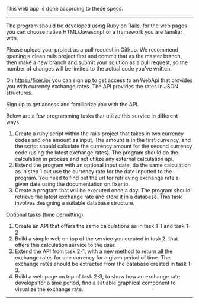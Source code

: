 This web app is done according to these specs.

-------------------------------
The program should be developed using Ruby on Rails, for the web pages you can choose native HTML/Javascript or a framework you are familiar with.

Please upload your project as a pull request in Github. We recommend opening a clean rails project first and commit that as the master branch, then make a new branch and submit your solution as a pull request, so the number of changes will be limited to the actual code you’ve written.

On https://fixer.io/ you can sign up to get access to an WebApi that provides you with currency exchange rates. The API provides the rates in JSON structures.

Sign up to get access and familiarize you with the API.

Below are a few programming tasks that utilize this service in different ways.

1. Create a ruby script within the rails project that takes in two currency codes and one
amount as input. The amount is in the first currency, and the script should calculate the currency amount for the second currency code (using the latest exchange rates). The program should do the calculation in process and not utilize any external calculation api.
2. Extend the program with an optional input date, do the same calculation as in step 1 but use the currency rate for the date inputted to the program. You need to find out the url for retrieving exchange rate a given date using the documentation on fixer.io.
3. Create a program that will be executed once a day. The program should retrieve the latest exchange rate and store it in a database. This task involves designing a suitable database structure.

Optional tasks (time permitting)

1. Create an API that offers the same calculations as in task 1-1 and task 1-2
2. Build a simple web on top of the service you created in task 2, that offers this calculation
service to the user.
3. Extend the API from task 2-1, with a new method to return all the exchange rates for one
currency for a given period of time. The exchange rates should be extracted from the
database created in task 1-3.
4. Build a web page on top of task 2-3, to show how an exchange rate develops for a time
period, find a satiable graphical component to visualize the exchange rate.
-------------------------------
